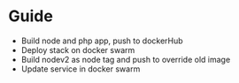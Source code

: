 # Guide

- Build node and php app, push to dockerHub
- Deploy stack on docker swarm
- Build nodev2 as node tag and push to override old image
- Update service in docker swarm
